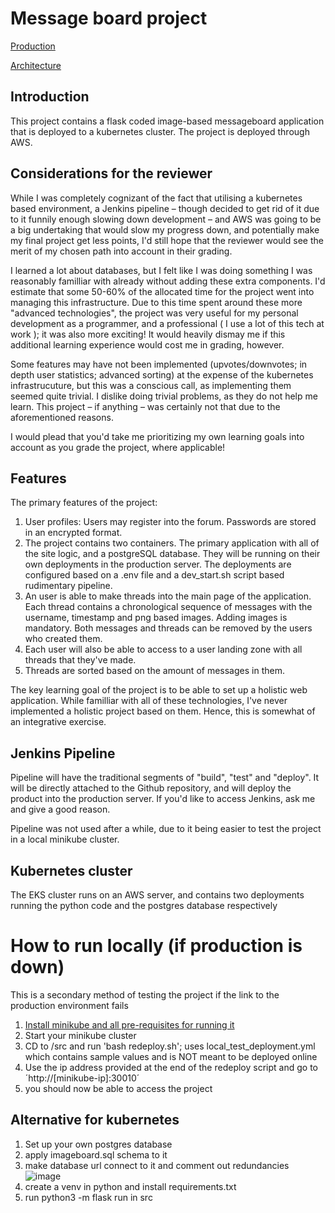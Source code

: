 # Message board project
[Production](http://ec2-13-48-177-96.eu-north-1.compute.amazonaws.com:30010/threads)

[Architecture](https://github.com/MiikaMatias/tsoha/blob/main/docs/Architecture.md)
## Introduction
This project contains a flask coded image-based messageboard application that is deployed to a kubernetes cluster. The project is deployed through AWS.

## Considerations for the reviewer
While I was completely cognizant of the fact that utilising a kubernetes based environment, a Jenkins pipeline – though decided to get rid of it due to it funnily enough slowing down development – and AWS was going to be a big undertaking that would slow my progress down, and potentially make my final project get less points, I'd still hope that the reviewer would see the merit of my chosen path into account in their grading. 

I learned a lot about databases, but I felt like I was doing something I was reasonably familliar with already without adding these extra components. I'd estimate that some 50-60% of the allocated time for the project went into managing this infrastructure. Due to this time spent around these more "advanced technologies", the project was very useful for my personal development as a programmer, and a professional ( I use a lot of this tech at work ); it was also more exciting! It would heavily dismay me if this additional learning experience would cost me in grading, however. 

Some features may have not been implemented (upvotes/downvotes; in depth user statistics; advanced sorting) at the expense of the kubernetes infrastrucuture, but this was a conscious call, as implementing them seemed quite trivial. I dislike doing trivial problems, as they do not help me learn. This project – if anything – was certainly not that due to the aforementioned reasons. 

I would plead that you'd take me prioritizing my own learning goals into account as you grade the project, where applicable!

## Features
The primary features of the project:

1) User profiles: Users may register into the forum. Passwords are stored in an encrypted format. 
2) The project contains two containers. The primary application with all of the site logic, and a postgreSQL database. They will be running on their own deployments in the production server. The deployments are configured based on a .env file and a dev_start.sh script based rudimentary pipeline. 
3) An user is able to make threads into the main page of the application. Each thread contains a chronological sequence of messages with the username, timestamp and png based images. Adding images is mandatory. Both messages and threads can be removed by the users who created them.
4) Each user will also be able to access to a user landing zone with all threads that they've made.
5) Threads are sorted based on the amount of messages in them.

The key learning goal of the project is to be able to set up a holistic web application. While familliar with all of these technologies, I've never implemented a holistic project based on them. Hence, this is somewhat of an integrative exercise. 

## Jenkins Pipeline
Pipeline will have the traditional segments of "build", "test" and "deploy". It will be directly attached to the Github repository, and will deploy the product into the production server. If you'd like to access Jenkins, ask me and give a good reason. 

Pipeline was not used after a while, due to it being easier to test the project in a local minikube cluster. 

## Kubernetes cluster
The EKS cluster runs on an AWS server, and contains two deployments running the python code and the postgres database respectively

# How to run locally (if production is down)

This is a secondary method of testing the project if the link to the production environment fails

1) [Install minikube and all pre-requisites for running it](https://minikube.sigs.k8s.io/docs/start/)
2) Start your minikube cluster
3) CD to /src and run 'bash redeploy.sh'; uses local_test_deployment.yml which contains sample values and is NOT meant to be deployed online
4) Use the ip address provided at the end of the redeploy script and go to ´http://[minikube-ip]:30010´
5) you should now be able to access the project

## Alternative for kubernetes
1) Set up your own postgres database
2) apply imageboard.sql schema to it
3) make database url connect to it and comment out redundancies
![image](https://github.com/MiikaMatias/tsoha/assets/100348027/68d56aaf-9b50-477c-84b5-2f8a527e8919)
4) create a venv in python and install requirements.txt
5) run python3 -m flask run in src
